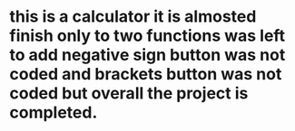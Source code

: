 # this is a calculator it is almosted finish only to  two functions was left to add negative sign button was not coded and brackets button was not coded but overall the project is completed.
